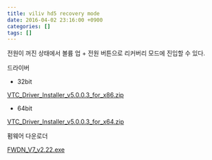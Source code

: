 ```yaml
---
title: viliv hd5 recovery mode
date: 2016-04-02 23:16:00 +0900
categories: []
tags: []
---
```


전원이 꺼진 상태에서 볼륨 업 + 전원 버튼으로 리커버리 모드에 진입할 수 있다.

드라이버 
- 32bit 

[VTC_Driver_Installer_v5.0.0.3_for_x86.zip](/assets/attachments/2016-04-02-viliv_hd5_recovery_mode/VTC_Driver_Installer_v5.0.0.3_for_x86.zip)

- 64bit

[VTC_Driver_Installer_v5.0.0.3_for_x64.zip](/assets/attachments/2016-04-02-viliv_hd5_recovery_mode/VTC_Driver_Installer_v5.0.0.3_for_x64.zip)


펌웨어 다운로더

[FWDN_V7_v2.22.exe](/assets/attachments/2016-04-02-viliv_hd5_recovery_mode/FWDN_V7_v2.22.exe)

